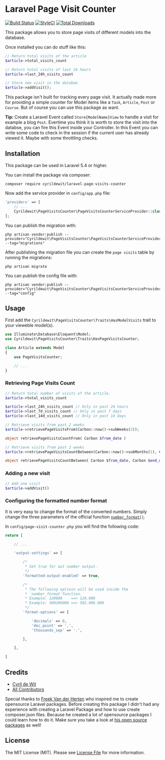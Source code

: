 # Laravel Page Visit Counter

[![Build Status](https://img.shields.io/travis/cyrildewit/laravel-page-visits-counter/master.svg?style=flat-square)](https://travis-ci.org/cyrildewit/laravel-page-visits-counter)
[![StyleCI](https://styleci.io/repos/93885575/shield?style=flat-square)](https://packagist.org/packages/cyrildewit/laravel-page-visits-counter)
[![Total Downloads](https://img.shields.io/packagist/dt/cyrildewit/laravel-page-visits-counter.svg?style=flat-square)](https://packagist.org/packages/cyrildewit/laravel-page-visits-counter)

This package allows you to store page visits of different models into the database.

Once installed you can do stuff like this:

```php
// Return total visits of the article
$article->total_visits_count

// Return total visits of last 24 hours
$article->last_24h_visits_count

// Store new visit in the databae
$article->addVisit();
```

This package isn't built for tracking every page visit. It actually made more for providing a simple counter for Model items like a `Task`, `Article`, `Post` or `Course`. But of course you can use this package as want.

**Tip:** Create a Laravel Event called `Store{ModelName}View` to handle a visit for example a blog `Post`. Evertime you think it is worth to store the visit into the databse, you can fire this Event inside your Controller. In this Event you can write some code to check in the session if the current user has already viewed it. Maybe with some throttling checks.

## Installation

This package can be used in Laravel 5.4 or higher.

You can install the package via composer:
```winbatch
composer require cyrildewit/laravel-page-visits-counter
```

Now add the service provider in `config/app.php` file:

```php
'providers' => [
    // ...
    Cyrildewit\PageVisitsCounter\PageVisitsCounterServiceProvider::class,
];
```

You can publish the migration with:

```winbatch
php artisan vendor:publish --provider="Cyrildewit\PageVisitsCounter\PageVisitsCounterServiceProvider" --tag="migrations"
```

After publishing the migration file you can create the `page visits` table by running the migrations:

```winbatch
php artisan migrate
```

You can publish the config file with:

```winbatch
php artisan vendor:publish --provider="Cyrildewit\PageVisitsCounter\PageVisitsCounterServiceProvider" --tag="config"
```

## Usage

First add the `Cyrildewit\PageVisitsCounter\Traits\HasModelVisits` trait to your vieweble model(s).

```php
use Illuminate\Database\Eloquent\Model;
use Cyrildewit\PageVisitsCounter\Traits\HasPageVisitsCounter;

class Article extends Model
{
    use PageVisitsCounter;

    // ...
}
```

### Retrieving Page Visits Count

```php
// Return total number of visits of the article.
$article->total_visits_count

$article->last_24h_visits_count // Only in past 24 hours
$article->last_7d_visits_count // Only in past 7 days
$article->last_14d_visits_count // Only in past 14 days

// Retrieve visits from past 2 weeks
$article->retrievePageVisitsFrom(Carbon::now()->subWeeks(2));

object retrievePageVisitsCountFrom( Carbon $from_date )

// Retrieve visits from past 2 weeks
$article->retrievePageVisitsCountBetween(Carbon::now()->subMonths(1), Carbon::now()->subWeeks(1));

object retrievePageVisitsCountBetween( Carbon $from_date, Carbon $end_date )
```

### Adding a new visit

```php
// Add one visit
$article->addVisit()
```

### Configuring the formatted number format

It is very easy to change the format of the converted numbers. Simply change the three parameters of the official function [`number_format()`](http://php.net/manual/en/function.number-format.php).

In `config/page-visit-counter.php` you will find the following code:

```php
return [

    // ...

    'output-settings' => [

        /*
         * Set true for aut number output.
         */
        'formatted-output-enabled' => true,

        /*
         * The following optiosn will be used inside the
         * `number_format`function.
         * Example: 120000    ==> 120.000
         * Example: 500206000 ==> 502.006.000
         */
        'format-options' => [

            'decimals' => 0,
            'dec_point' => ',',
            'thousands_sep' => '.',

        ],

    ],

]
```

## Credits

- [Cyril de Wit](https://github.com/cyrildewit)
- [All Contributors](../../contributors)

Special thanks to [Freek Van der Herten](https://github.com/freekmurze) who inspired me to create opensource Laravel packages. Before creating this package I didn't had any experience with creating a Laravel Package and how to use create composer.json files. Because he created a lot of opensource packages I could learn how to do it. Make sure you take a look at [his open source packages](https://spatie.be/nl/opensource/laravel) as well!

## License

The MIT License (MIT). Please see [License File](LICENSE.md) for more information.
